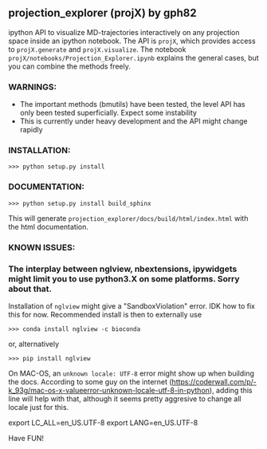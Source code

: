 ## projection_explorer (projX) by gph82
ipython API to visualize MD-trajectories interactively on any projection space inside an ipython notebook. The API is `projX`, which provides access to `projX.generate` and `projX.visualize`. The notebook `projX/notebooks/Projection_Explorer.ipynb` explains the general cases, but you can combine the methods freely.


### WARNINGS:

* The important methods (bmutils) have been tested, the level API
 has only been tested superficially. Expect some instability
* This is currently under heavy development and the API might change rapidly

### INSTALLATION:
    
    >>> python setup.py install
    
### DOCUMENTATION:

    >>> python setup.py install build_sphinx
    
This will generate `projection_explorer/docs/build/html/index.html` with the html 
documentation.

### KNOWN ISSUES:
 
### The interplay between nglview, nbextensions, ipywidgets might limit you to use python3.X on some platforms. Sorry about that.

Installation of `nglview` might give a "SandboxViolation" error. IDK how to 
 fix this for now. Recommended install is then to externally use 
    
    >>> conda install nglview -c bioconda

or, alternatively
  
    >>> pip install nglview
    
On MAC-OS, an `unknown locale: UTF-8` error might show up when building the docs. According 
to some guy on the internet (https://coderwall.com/p/-k_93g/mac-os-x-valueerror-unknown-locale-utf-8-in-python), adding this line will help with that, although it seems pretty aggresive
to change all locale just for this.

export LC_ALL=en_US.UTF-8
export LANG=en_US.UTF-8
 
Have FUN!
